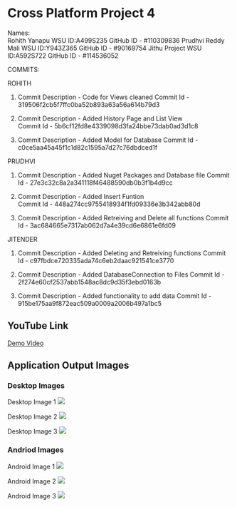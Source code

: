 # Cross Platform Project 4
Names:  
Rohith Yanapu WSU ID:A499S235  GitHub ID - #110309836
Prudhvi Reddy Mali WSU ID:Y943Z365  GitHub ID - #90169754
Jithu Project WSU ID:A592S722  GitHub ID - #114536052

COMMITS:  

ROHITH  

1. Commit Description - Code for Views cleaned
    Commit Id - 319506f2cb5f7ffc0ba52b893a63a56a614b79d3

2. Commit Description - Added History Page and List View  
    Commit Id - 5b6cf12fd8e4339098d3fa24bbe73dab0ad3d1c8

3. Commit Description - Added Model for Database
Commit Id - c0ce5aa45a45f1c1d82c1595a7d27c76dbdced1f

PRUDHVI  

1. Commit Description - Added Nuget Packages and Database file
Commit Id -  27e3c32c8a2a341118f46488590db0b3f1b4d9cc

2. Commit Description - Added Insert Funtion  
Commit Id -  448a274cc9755418934f1fd09336e3b342abb80d

3. Commit Description - Added Retreiving and Delete all functions
Commit Id - 3ac684665e7317ab062d7a4e39cd6e6861e6fd09

JITENDER  

1. Commit Description - Added Deleting and Retreiving functions
Commit Id - c97fbdce720335ada74c6eb2daac921541ce3770

2. Commit Description - Added DatabaseConnection to Files
Commit Id - 2f274e60cf2537abb1548ac8dc9d35f3ebd0163b

3. Commit Description - Added functionality to add data
Commit Id - 915be175aa9f872eac509a0009a2006b497a1bc5

## YouTube Link
[Demo Video](https://youtu.be/1-8pMgyZxXw)


## Application Output Images
### Desktop Images
Desktop Image 1
![](Images/Desktop1.jpeg)

Desktop Image 2
![](Images/Desktop2.jpeg)

Desktop Image 3
![](Images/Desktop3.jpeg)

### Andriod Images
Android Image 1
![](Images/Mobile1.jpeg)

Android Image 2
![](Images/Mobile2.jpeg)

Android Image 3
![](Images/Mobile3.jpeg)

